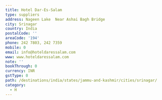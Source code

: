 ```yaml
---
title: Hotel Dar-Es-Salam
type: suppliers
address: Nageen Lake  Near Ashai Bagh Bridge
city: Srinagar
country: India
postalCode: ''
areaCode: '194'
phone: 242 7803, 242 7359
mobile: 0
email: info@hoteldaressalam.com
www: www.hoteldaressalam.com
note: ''
bookThrough: 0
currency: INR
gstType: 0
path: /destinations/india/states/jammu-and-kashmir/cities/srinagar/
category:
  - H
---
```


